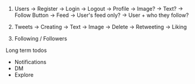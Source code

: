 1. Users
    -> Register
    -> Login
    -> Logout
    -> Profile
        -> Image?
        -> Text?
        -> Follow Button
    -> Feed
       -> User's feed only?
       -> User + who they follow?

2. Tweets
    -> Creating
        -> Text
        -> Image
    -> Delete
    -> Retweeting
    -> Liking

3. Following / Followers


Long term todos
- Notifications
- DM
- Explore
